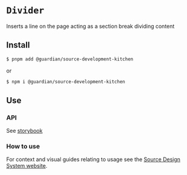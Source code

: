 # `Divider`

Inserts a line on the page acting as a section break dividing content

## Install

```sh
$ pnpm add @guardian/source-development-kitchen
```

or

```sh
$ npm i @guardian/source-development-kitchen
```

## Use

### API

See [storybook](https://guardian.github.io/storybooks/?path=/story/source-development-kitchen_react-components-divider--default-divider)

### How to use

For context and visual guides relating to usage see the [Source Design System website](https://theguardian.design).
